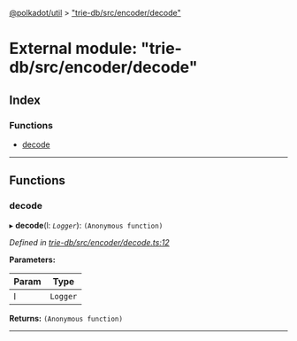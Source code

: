 [@polkadot/util](../README.md) > ["trie-db/src/encoder/decode"](../modules/_trie_db_src_encoder_decode_.md)

# External module: "trie-db/src/encoder/decode"

## Index

### Functions

* [decode](_trie_db_src_encoder_decode_.md#decode)

---

## Functions

<a id="decode"></a>

###  decode

▸ **decode**(l: *`Logger`*): `(Anonymous function)`

*Defined in [trie-db/src/encoder/decode.ts:12](https://github.com/polkadot-js/util/blob/7550b44/packages/trie-db/src/encoder/decode.ts#L12)*

**Parameters:**

| Param | Type |
| ------ | ------ |
| l | `Logger` |

**Returns:** `(Anonymous function)`

___

